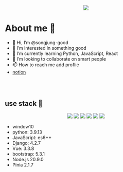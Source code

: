 <p align="center">
<img src="https://capsule-render.vercel.app/api?type=waving&color=gradient&customColorList=0,2,2,2,3&height=250&section=header&text=YH&animation=fadeIn&fontColor=3366FF&fontSize=90">
</p>

# About me 🏦

- 👋 Hi, I’m @songjung-good
- 👀 I’m interested in something good
- 🌱 I’m currently learning Python, JavaScript, React
- 💞️ I’m looking to collaborate on smart people
- 📫 How to reach me add proflie
- [notion](https://www.notion.so/93297c2f11e34787956ecbefd40c74d4?v=e56b75259ceb467c8fd5f021e56143ff&pvs=4)

​	<br>	<br>

<!---
songjung-good/songjung-good is a ✨ special ✨ repository because its `README.md` (this file) appears on your GitHub profile.
You can click the Preview link to take a look at your changes.
--->

## use stack 👀

<p align="center">
  <img src="https://img.shields.io/badge/Language-Python-007396?style=flat&logo=python&logoColor=white"> 
  <img src="https://img.shields.io/badge/Language-JavaScript-F7DF1E?style=flat&logo=javascript&logoColor=white"> 
  <img src="https://img.shields.io/badge/Database-Sqlite-green?style=flat&logo=sqlite&logoColor=white"> 
  <img src="https://img.shields.io/badge/Framework-django-darkgreen?style=flat&logo=django&logoColor=white">
  <img src="https://img.shields.io/badge/Framework-Vue-red?style=flat&logo=vue.js&logoColor=white">
  <img src="https://img.shields.io/badge/Library-Bootstrap-purple?style=flat&logo=bootstrap&logoColor=white">
</p>

- window10
- python: 3.9.13
- JavaScript: es6++
- Django: 4.2.7
- Vue: 3.3.8
- bootstrap: 5.3.1 
- Node.js 20.9.0
- Pinia 2.1.7

​	<br>	<br>

